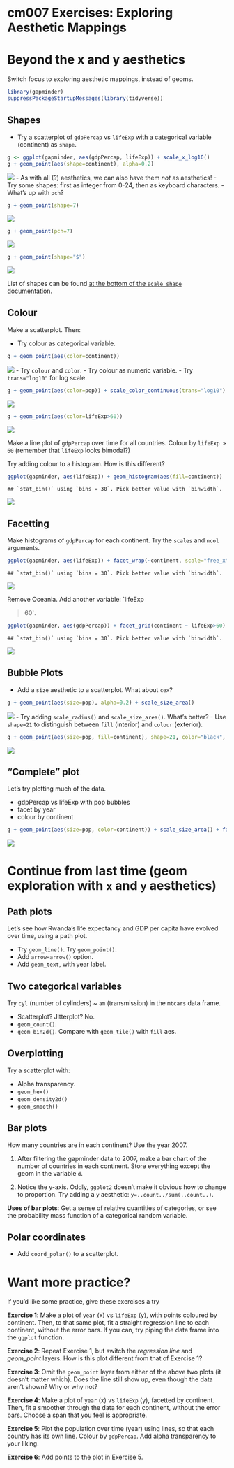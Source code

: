 cm007 Exercises: Exploring Aesthetic Mappings
================

# Beyond the x and y aesthetics

Switch focus to exploring aesthetic mappings, instead of geoms.

``` r
library(gapminder)
suppressPackageStartupMessages(library(tidyverse))
```

## Shapes

  - Try a scatterplot of `gdpPercap` vs `lifeExp` with a categorical
    variable (continent) as `shape`.

<!-- end list -->

``` r
g <- ggplot(gapminder, aes(gdpPercap, lifeExp)) + scale_x_log10()
g + geom_point(aes(shape=continent), alpha=0.2)
```

![](cm007_files/figure-gfm/unnamed-chunk-2-1.png)<!-- --> - As with all
(?) aesthetics, we can also have them *not* as aesthetics\! - Try some
shapes: first as integer from 0-24, then as keyboard characters. -
What’s up with `pch`?

``` r
g + geom_point(shape=7)
```

![](cm007_files/figure-gfm/unnamed-chunk-3-1.png)<!-- -->

``` r
g + geom_point(pch=7)
```

![](cm007_files/figure-gfm/unnamed-chunk-3-2.png)<!-- -->

``` r
g + geom_point(shape="$")
```

![](cm007_files/figure-gfm/unnamed-chunk-3-3.png)<!-- -->

List of shapes can be found [at the bottom of the `scale_shape`
documentation](https://ggplot2.tidyverse.org/reference/scale_shape.html).

## Colour

Make a scatterplot. Then:

  - Try colour as categorical variable.

<!-- end list -->

``` r
g + geom_point(aes(color=continent))
```

![](cm007_files/figure-gfm/unnamed-chunk-4-1.png)<!-- --> - Try `colour`
and `color`. - Try colour as numeric variable. - Try `trans="log10"` for
log scale.

``` r
g + geom_point(aes(color=pop)) + scale_color_continuous(trans="log10")
```

![](cm007_files/figure-gfm/unnamed-chunk-5-1.png)<!-- -->

``` r
g + geom_point(aes(color=lifeExp>60))
```

![](cm007_files/figure-gfm/unnamed-chunk-5-2.png)<!-- -->

Make a line plot of `gdpPercap` over time for all countries. Colour by
`lifeExp > 60` (remember that `lifeExp` looks bimodal?)

Try adding colour to a histogram. How is this
    different?

``` r
ggplot(gapminder, aes(lifeExp)) + geom_histogram(aes(fill=continent))
```

    ## `stat_bin()` using `bins = 30`. Pick better value with `binwidth`.

![](cm007_files/figure-gfm/unnamed-chunk-6-1.png)<!-- -->

## Facetting

Make histograms of `gdpPercap` for each continent. Try the `scales` and
`ncol`
arguments.

``` r
ggplot(gapminder, aes(lifeExp)) + facet_wrap(~continent, scale="free_x") + geom_histogram()
```

    ## `stat_bin()` using `bins = 30`. Pick better value with `binwidth`.

![](cm007_files/figure-gfm/unnamed-chunk-7-1.png)<!-- -->

Remove Oceania. Add another variable: `lifeExp
> 60`.

``` r
ggplot(gapminder, aes(gdpPercap)) + facet_grid(continent ~ lifeExp>60) + geom_histogram()
```

    ## `stat_bin()` using `bins = 30`. Pick better value with `binwidth`.

![](cm007_files/figure-gfm/unnamed-chunk-8-1.png)<!-- -->

## Bubble Plots

  - Add a `size` aesthetic to a scatterplot. What about `cex`?

<!-- end list -->

``` r
g + geom_point(aes(size=pop), alpha=0.2) + scale_size_area()
```

![](cm007_files/figure-gfm/unnamed-chunk-9-1.png)<!-- --> - Try adding
`scale_radius()` and `scale_size_area()`. What’s better? - Use
`shape=21` to distinguish between `fill` (interior) and `colour`
(exterior).

``` r
g + geom_point(aes(size=pop, fill=continent), shape=21, color="black", alpha=0.2)
```

![](cm007_files/figure-gfm/unnamed-chunk-10-1.png)<!-- -->

## “Complete” plot

Let’s try plotting much of the data.

  - gdpPercap vs lifeExp with pop bubbles
  - facet by year
  - colour by
continent

<!-- end list -->

``` r
g + geom_point(aes(size=pop, color=continent)) + scale_size_area() + facet_wrap(~year)
```

![](cm007_files/figure-gfm/unnamed-chunk-11-1.png)<!-- -->

# Continue from last time (geom exploration with `x` and `y` aesthetics)

## Path plots

Let’s see how Rwanda’s life expectancy and GDP per capita have evolved
over time, using a path plot.

  - Try `geom_line()`. Try `geom_point()`.
  - Add `arrow=arrow()` option.
  - Add `geom_text`, with year label.

## Two categorical variables

Try `cyl` (number of cylinders) ~ `am` (transmission) in the `mtcars`
data frame.

  - Scatterplot? Jitterplot? No.
  - `geom_count()`.
  - `geom_bin2d()`. Compare with `geom_tile()` with `fill` aes.

## Overplotting

Try a scatterplot with:

  - Alpha transparency.
  - `geom_hex()`
  - `geom_density2d()`
  - `geom_smooth()`

## Bar plots

How many countries are in each continent? Use the year 2007.

1.  After filtering the gapminder data to 2007, make a bar chart of the
    number of countries in each continent. Store everything except the
    geom in the variable `d`.

2.  Notice the y-axis. Oddly, `ggplot2` doesn’t make it obvious how to
    change to proportion. Try adding a `y` aesthetic:
    `y=..count../sum(..count..)`.

**Uses of bar plots**: Get a sense of relative quantities of categories,
or see the probability mass function of a categorical random variable.

## Polar coordinates

  - Add `coord_polar()` to a scatterplot.

# Want more practice?

If you’d like some practice, give these exercises a try

**Exercise 1**: Make a plot of `year` (x) vs `lifeExp` (y), with points
coloured by continent. Then, to that same plot, fit a straight
regression line to each continent, without the error bars. If you can,
try piping the data frame into the `ggplot` function.

**Exercise 2**: Repeat Exercise 1, but switch the *regression line* and
*geom\_point* layers. How is this plot different from that of Exercise
1?

**Exercise 3**: Omit the `geom_point` layer from either of the above two
plots (it doesn’t matter which). Does the line still show up, even
though the data aren’t shown? Why or why not?

**Exercise 4**: Make a plot of `year` (x) vs `lifeExp` (y), facetted by
continent. Then, fit a smoother through the data for each continent,
without the error bars. Choose a span that you feel is appropriate.

**Exercise 5**: Plot the population over time (year) using lines, so
that each country has its own line. Colour by `gdpPercap`. Add alpha
transparency to your liking.

**Exercise 6**: Add points to the plot in Exercise 5.

